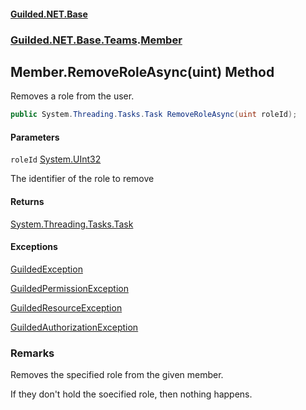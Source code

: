 
#### [Guilded.NET.Base](Guilded_NET_Base 'Guilded.NET.Base')
### [Guilded.NET.Base.Teams](Guilded_NET_Base#Guilded_NET_Base_Teams 'Guilded.NET.Base.Teams').[Member](Member 'Guilded.NET.Base.Teams.Member')
## Member.RemoveRoleAsync(uint) Method

Removes a role from the user.
```csharp
public System.Threading.Tasks.Task RemoveRoleAsync(uint roleId);
```

#### Parameters

<a name='Guilded_NET_Base_Teams_Member_RemoveRoleAsync(uint)_roleId'></a>
`roleId` [System.UInt32](https://docs.microsoft.com/en-us/dotnet/api/System.UInt32 'System.UInt32')

The identifier of the role to remove


#### Returns
[System.Threading.Tasks.Task](https://docs.microsoft.com/en-us/dotnet/api/System.Threading.Tasks.Task 'System.Threading.Tasks.Task')


#### Exceptions

[GuildedException](GuildedException 'Guilded.NET.Base.GuildedException')

[GuildedPermissionException](GuildedPermissionException 'Guilded.NET.Base.GuildedPermissionException')

[GuildedResourceException](GuildedResourceException 'Guilded.NET.Base.GuildedResourceException')

[GuildedAuthorizationException](GuildedAuthorizationException 'Guilded.NET.Base.GuildedAuthorizationException')

### Remarks
  
Removes the specified role from the given member.  
  
If they don't hold the soecified role, then nothing happens.